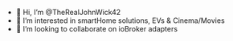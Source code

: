 - 👋 Hi, I’m @TheRealJohnWick42
- 👀 I’m interested in smartHome solutions, EVs & Cinema/Movies
- 💞️ I’m looking to collaborate on ioBroker adapters


<!---
TheRealJohnWick42/TheRealJohnWick42 is a ✨ special ✨ repository because its `README.md` (this file) appears on your GitHub profile.
You can click the Preview link to take a look at your changes.
--->
